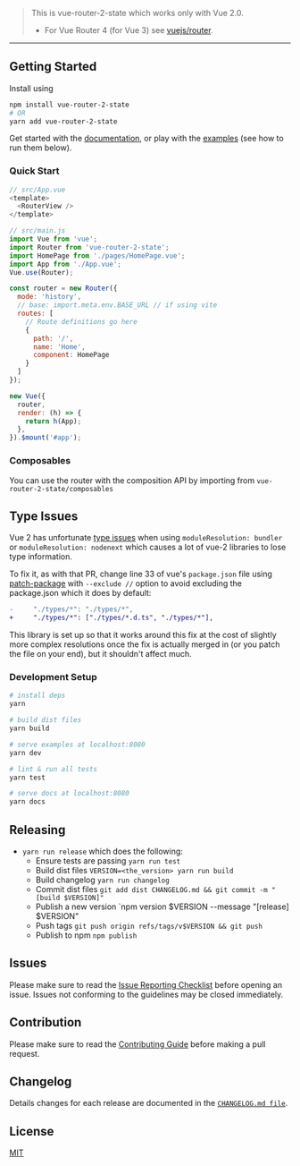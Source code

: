 > This is vue-router-2-state which works only with Vue 2.0.
>
> - For Vue Router 4 (for Vue 3) see [vuejs/router](https://github.com/vuejs/router).

---

## Getting Started

Install using
```bash
npm install vue-router-2-state
# OR
yarn add vue-router-2-state
```

Get started with the [documentation](https://zachhaber.github.io/vue-router-state/guide/), or play with the [examples](https://github.com/ZachHaber/vue-router-state/tree/dev/examples) (see how to run them below).

### Quick Start

```js
// src/App.vue
<template>
  <RouterView />
</template>

// src/main.js
import Vue from 'vue';
import Router from 'vue-router-2-state';
import HomePage from './pages/HomePage.vue';
import App from './App.vue';
Vue.use(Router);

const router = new Router({
  mode: 'history',
  // base: import.meta.env.BASE_URL // if using vite
  routes: [
    // Route definitions go here
    {
      path: '/',
      name: 'Home',
      component: HomePage
    }
  ]
});

new Vue({
  router,
  render: (h) => {
    return h(App);
  },
}).$mount('#app');

```

### Composables

You can use the router with the composition API by importing from `vue-router-2-state/composables`

## Type Issues

Vue 2 has unfortunate [type issues](https://github.com/vuejs/vue/pull/13107) when using `moduleResolution: bundler` or `moduleResolution: nodenext` which causes a lot of vue-2 libraries to lose type information.

To fix it, as with that PR, change line 33 of vue's `package.json` file using [patch-package](https://github.com/ds300/patch-package) with `--exclude //` option to avoid excluding the package.json which it does by default:

```diff
-     "./types/*": "./types/*",
+     "./types/*": ["./types/*.d.ts", "./types/*"],
```

This library is set up so that it works around this fix at the cost of slightly more complex resolutions once the fix is actually merged in (or you patch the file on your end), but it shouldn't affect much.

### Development Setup

```bash
# install deps
yarn

# build dist files
yarn build

# serve examples at localhost:8080
yarn dev

# lint & run all tests
yarn test

# serve docs at localhost:8080
yarn docs
```

## Releasing

- `yarn run release` which does the following:
  - Ensure tests are passing `yarn run test`
  - Build dist files `VERSION=<the_version> yarn run build`
  - Build changelog `yarn run changelog`
  - Commit dist files `git add dist CHANGELOG.md && git commit -m "[build $VERSION]"`
  - Publish a new version `npm version $VERSION --message "[release] $VERSION"
  - Push tags `git push origin refs/tags/v$VERSION && git push`
  - Publish to npm `npm publish`

## Issues

Please make sure to read the [Issue Reporting Checklist](https://github.com/vuejs/vue/blob/dev/.github/CONTRIBUTING.md#issue-reporting-guidelines) before opening an issue. Issues not conforming to the guidelines may be closed immediately.

## Contribution

Please make sure to read the [Contributing Guide](https://github.com/vuejs/vue/blob/dev/.github/CONTRIBUTING.md) before making a pull request.

## Changelog

Details changes for each release are documented in the [`CHANGELOG.md file`](https://github.com/ZachHaber/vue-router-state/blob/dev/CHANGELOG.md).

## License

[MIT](http://opensource.org/licenses/MIT)
